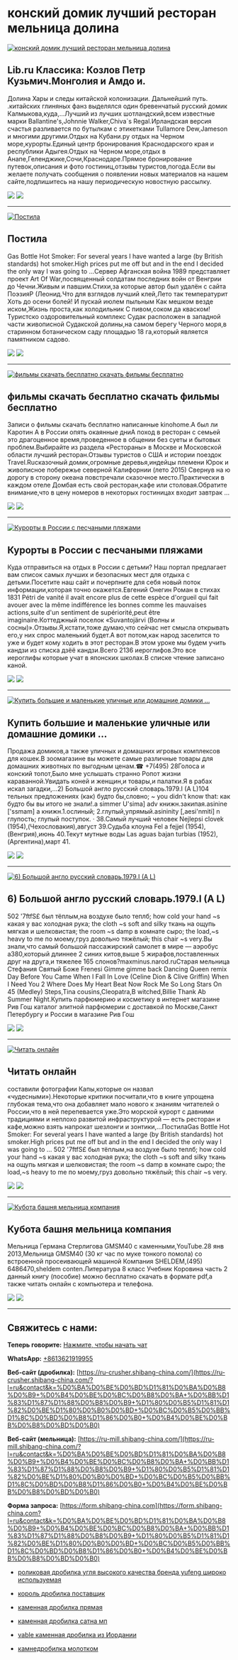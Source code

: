 # конский домик лучший ресторан мельница долина

<a href="https://swt.shibang-china.com/?l=ru&img&k=%D0%BA%D0%BE%D0%BD%D1%81%D0%BA%D0%B8%D0%B9+%D0%B4%D0%BE%D0%BC%D0%B8%D0%BA+%D0%BB%D1%83%D1%87%D1%88%D0%B8%D0%B9+%D1%80%D0%B5%D1%81%D1%82%D0%BE%D1%80%D0%B0%D0%BD+%D0%BC%D0%B5%D0%BB%D1%8C%D0%BD%D0%B8%D1%86%D0%B0+%D0%B4%D0%BE%D0%BB%D0%B8%D0%BD%D0%B0" target="_blank">![конский домик лучший ресторан мельница долина](http://static.shibang-china.com/all-800x300/1182.jpg)</a>

## Lib.ru Классика: Козлов Петр Кузьмич.Монголия и Амдо и.
Долина Хары и следы китайской колонизации. Дальнейший путь. .китайских глиняных фанз выделялся один бревенчатый русский домик Калмыкова,куда,…Лучший из лучших шотландский,всем известные марки Ballantine's,Johnnie Walker,Chiva`s Regal.Ирландская версия счастья разливается по бутылкам с этикетками Tullamore Dew,Jameson и многими другими.Отдых на Кубани.ру отдых на Черном море,курорты.Единый центр бронирования Краснодарского края и республики Адыгея.Отдых на Черном море,отдых в Анапе,Геленджике,Сочи,Краснодаре.Прямое бронирование путевок,описания и фото гостиниц,отзывы туристов,погода.Если вы желаете получать сообщения о появлении новых материалов на нашем сайте,подпишитесь на нашу периодическую новостную рассылку.


<a href="https://whatsapp.shibangsoft.com/WhatsApp.php" target="_blank" title="WhatsApp">![](http://static.shibang-china.com/icon/whatsapp.png)</a> <a href="https://swt.shibang-china.com/?l=ru&icon&k=%D0%BA%D0%BE%D0%BD%D1%81%D0%BA%D0%B8%D0%B9+%D0%B4%D0%BE%D0%BC%D0%B8%D0%BA+%D0%BB%D1%83%D1%87%D1%88%D0%B8%D0%B9+%D1%80%D0%B5%D1%81%D1%82%D0%BE%D1%80%D0%B0%D0%BD+%D0%BC%D0%B5%D0%BB%D1%8C%D0%BD%D0%B8%D1%86%D0%B0+%D0%B4%D0%BE%D0%BB%D0%B8%D0%BD%D0%B0" target="_blank">![](http://static.shibang-china.com/icon/chat-ru.png)</a>

---

<a href="https://swt.shibang-china.com/?l=ru&img&k=%D0%BA%D0%BE%D0%BD%D1%81%D0%BA%D0%B8%D0%B9+%D0%B4%D0%BE%D0%BC%D0%B8%D0%BA+%D0%BB%D1%83%D1%87%D1%88%D0%B8%D0%B9+%D1%80%D0%B5%D1%81%D1%82%D0%BE%D1%80%D0%B0%D0%BD+%D0%BC%D0%B5%D0%BB%D1%8C%D0%BD%D0%B8%D1%86%D0%B0+%D0%B4%D0%BE%D0%BB%D0%B8%D0%BD%D0%B0" target="_blank">![Постила](http://static.shibang-china.com/all-800x300/1415.jpg)</a>

## Постила
Gas Bottle Hot Smoker: For several years I have wanted a large (by British standards) hot smoker.High prices put me off but and in the end I decided the only way I was going to …Сервер Афганская война 1989 представляет проект Art Of War,посвященный солдатам последних войн от Венгрии до Чечни.Живым и павшим.Стихи,за которые автор был удалён с сайта ПоэзияР (Леонид.Что для взглядов лучший клей,Лето так температурит Хоть до осени болей! И пускай июлем пыльным Как мешком везде иском,Жизнь проста,как холодильник С пивом,соком да кваском!Туристско оздоровительный комплекс Судак расположен в западной части живописной Судакской долины,на самом берегу Черного моря,в старинном ботаническом саду площадью 18 га,который является памятником садово.


<a href="https://whatsapp.shibangsoft.com/WhatsApp.php" target="_blank" title="WhatsApp">![](http://static.shibang-china.com/icon/whatsapp.png)</a> <a href="https://swt.shibang-china.com/?l=ru&icon&k=%D0%BA%D0%BE%D0%BD%D1%81%D0%BA%D0%B8%D0%B9+%D0%B4%D0%BE%D0%BC%D0%B8%D0%BA+%D0%BB%D1%83%D1%87%D1%88%D0%B8%D0%B9+%D1%80%D0%B5%D1%81%D1%82%D0%BE%D1%80%D0%B0%D0%BD+%D0%BC%D0%B5%D0%BB%D1%8C%D0%BD%D0%B8%D1%86%D0%B0+%D0%B4%D0%BE%D0%BB%D0%B8%D0%BD%D0%B0" target="_blank">![](http://static.shibang-china.com/icon/chat-ru.png)</a>

---

<a href="https://swt.shibang-china.com/?l=ru&img&k=%D0%BA%D0%BE%D0%BD%D1%81%D0%BA%D0%B8%D0%B9+%D0%B4%D0%BE%D0%BC%D0%B8%D0%BA+%D0%BB%D1%83%D1%87%D1%88%D0%B8%D0%B9+%D1%80%D0%B5%D1%81%D1%82%D0%BE%D1%80%D0%B0%D0%BD+%D0%BC%D0%B5%D0%BB%D1%8C%D0%BD%D0%B8%D1%86%D0%B0+%D0%B4%D0%BE%D0%BB%D0%B8%D0%BD%D0%B0" target="_blank">![фильмы скачать бесплатно скачать фильмы бесплатно](http://static.shibang-china.com/all-800x300/1069.jpg)</a>

## фильмы скачать бесплатно скачать фильмы бесплатно
Записи о фильмы скачать бесплатно написанные kinohome.А был ли Каротин А в России опять окаянные дниА поход в ресторан с семьей это драгоценное время,проведенное в общении без суеты и бытовых проблем.Выбирайте из раздела &#171;Рестораны&#187; в Москве и Московской области лучший ресторан.Отзывы туристов о США и истории поездок Travel.Rucказочный домик,огромные деревья,индейцы племени Юрок и живописное побережье северной Калифорнии (лето 2015) Свернув на ю дорогу в сторону океана повстречали сказочное место.Практически в каждом отеле Домбая есть свой ресторан,кафе или столовая.Обратите внимание,что в цену номеров в некоторых гостиницах входит завтрак …


<a href="https://whatsapp.shibangsoft.com/WhatsApp.php" target="_blank" title="WhatsApp">![](http://static.shibang-china.com/icon/whatsapp.png)</a> <a href="https://swt.shibang-china.com/?l=ru&icon&k=%D0%BA%D0%BE%D0%BD%D1%81%D0%BA%D0%B8%D0%B9+%D0%B4%D0%BE%D0%BC%D0%B8%D0%BA+%D0%BB%D1%83%D1%87%D1%88%D0%B8%D0%B9+%D1%80%D0%B5%D1%81%D1%82%D0%BE%D1%80%D0%B0%D0%BD+%D0%BC%D0%B5%D0%BB%D1%8C%D0%BD%D0%B8%D1%86%D0%B0+%D0%B4%D0%BE%D0%BB%D0%B8%D0%BD%D0%B0" target="_blank">![](http://static.shibang-china.com/icon/chat-ru.png)</a>

---

<a href="https://swt.shibang-china.com/?l=ru&img&k=%D0%BA%D0%BE%D0%BD%D1%81%D0%BA%D0%B8%D0%B9+%D0%B4%D0%BE%D0%BC%D0%B8%D0%BA+%D0%BB%D1%83%D1%87%D1%88%D0%B8%D0%B9+%D1%80%D0%B5%D1%81%D1%82%D0%BE%D1%80%D0%B0%D0%BD+%D0%BC%D0%B5%D0%BB%D1%8C%D0%BD%D0%B8%D1%86%D0%B0+%D0%B4%D0%BE%D0%BB%D0%B8%D0%BD%D0%B0" target="_blank">![Курорты в России с песчаными пляжами](http://static.shibang-china.com/all-800x300/765.jpg)</a>

## Курорты в России с песчаными пляжами
Куда отправиться на отдых в России с детьми? Наш портал предлагает вам список самых лучших и безопасных мест для отдыха с детьми.Посетите наш сайт и почерпните для себя новый поток информации,которая точно окажется.Евгений Онегин Роман в стихах 1831 P&#233;tri de vanit&#233; il avait encore plus de cette esp&#232;ce d'orgueil qui fait avouer avec la m&#234;me indiff&#233;rence les bonnes comme les mauvaises actions,suite d'un sentiment de sup&#233;riorit&#233;,peut &#234;tre imaginaire.Коттеджный поселок &#171;Suvantoj&#228;rvi (Волны и сосны)&#187;.Отзывы.Я,кстати,тоже думаю,что сейчас нет смысла открывать его,у них спрос маленький будет.А вот потом,как народ заселится то уже и будет кому ходить в этот ресторан.В этом уроке мы будем учить кандзи из списка дзёё кандзи.Всего 2136 иероглифов.Это все иероглифы которые учат в японских школах.В списке чтение записано каной.


<a href="https://whatsapp.shibangsoft.com/WhatsApp.php" target="_blank" title="WhatsApp">![](http://static.shibang-china.com/icon/whatsapp.png)</a> <a href="https://swt.shibang-china.com/?l=ru&icon&k=%D0%BA%D0%BE%D0%BD%D1%81%D0%BA%D0%B8%D0%B9+%D0%B4%D0%BE%D0%BC%D0%B8%D0%BA+%D0%BB%D1%83%D1%87%D1%88%D0%B8%D0%B9+%D1%80%D0%B5%D1%81%D1%82%D0%BE%D1%80%D0%B0%D0%BD+%D0%BC%D0%B5%D0%BB%D1%8C%D0%BD%D0%B8%D1%86%D0%B0+%D0%B4%D0%BE%D0%BB%D0%B8%D0%BD%D0%B0" target="_blank">![](http://static.shibang-china.com/icon/chat-ru.png)</a>

---

<a href="https://swt.shibang-china.com/?l=ru&img&k=%D0%BA%D0%BE%D0%BD%D1%81%D0%BA%D0%B8%D0%B9+%D0%B4%D0%BE%D0%BC%D0%B8%D0%BA+%D0%BB%D1%83%D1%87%D1%88%D0%B8%D0%B9+%D1%80%D0%B5%D1%81%D1%82%D0%BE%D1%80%D0%B0%D0%BD+%D0%BC%D0%B5%D0%BB%D1%8C%D0%BD%D0%B8%D1%86%D0%B0+%D0%B4%D0%BE%D0%BB%D0%B8%D0%BD%D0%B0" target="_blank">![Купить большие и маленькие уличные или домашние домики …](http://static.shibang-china.com/all-800x300/1512.jpg)</a>

## Купить большие и маленькие уличные или домашние домики …
Продажа домиков,а также уличных и домашних игровых комплексов для кошек.В зоомагазине вы можете самые различные товары для домашних животных по выгодным ценам.☎ +7(495) 28Голоса и конский топот,Было мне услышать странно Ропот жизни караванной.Увидать коней и женщин,и товары,и палатки.Я в рабах искал загадки,…2) Большой англо русский словарь.1979.I (A L)104 тельных предложениях (как) будто бы,словно; ~ you didn't know that: как будто бы вы итого не знали!.a simmer U'sima] adv книжн.закипая.asinine ['ssmam] а книжн.1.ослиный; 2.глупый,упрямый.asininity [,aesi'nmiti] n глупость; глупый поступок.&nbsp;&#0183;&#32;38.Самый лучший человек Nejlepsi clovek (1954),(Чехословакия),август 39.Судьба клоуна Fel a fejjel (1954),(Венгрия),июнь 40.Текут мутные воды Las aguas bajan turbias (1952),(Аргентина),март 41.


<a href="https://whatsapp.shibangsoft.com/WhatsApp.php" target="_blank" title="WhatsApp">![](http://static.shibang-china.com/icon/whatsapp.png)</a> <a href="https://swt.shibang-china.com/?l=ru&icon&k=%D0%BA%D0%BE%D0%BD%D1%81%D0%BA%D0%B8%D0%B9+%D0%B4%D0%BE%D0%BC%D0%B8%D0%BA+%D0%BB%D1%83%D1%87%D1%88%D0%B8%D0%B9+%D1%80%D0%B5%D1%81%D1%82%D0%BE%D1%80%D0%B0%D0%BD+%D0%BC%D0%B5%D0%BB%D1%8C%D0%BD%D0%B8%D1%86%D0%B0+%D0%B4%D0%BE%D0%BB%D0%B8%D0%BD%D0%B0" target="_blank">![](http://static.shibang-china.com/icon/chat-ru.png)</a>

---

<a href="https://swt.shibang-china.com/?l=ru&img&k=%D0%BA%D0%BE%D0%BD%D1%81%D0%BA%D0%B8%D0%B9+%D0%B4%D0%BE%D0%BC%D0%B8%D0%BA+%D0%BB%D1%83%D1%87%D1%88%D0%B8%D0%B9+%D1%80%D0%B5%D1%81%D1%82%D0%BE%D1%80%D0%B0%D0%BD+%D0%BC%D0%B5%D0%BB%D1%8C%D0%BD%D0%B8%D1%86%D0%B0+%D0%B4%D0%BE%D0%BB%D0%B8%D0%BD%D0%B0" target="_blank">![6) Большой англо русский словарь.1979.I (A L)](http://static.shibang-china.com/all-800x300/474.jpg)</a>

## 6) Большой англо русский словарь.1979.I (A L)
502 '7ftfS&#163; был тёплым,на воздухе было теплб; how cold your hand ~s какая у вас холодная рука; the cloth ~s soft and silky ткань на ощупь мягкая и шелковистая; the room ~s damp в комнате сыро; the load,~s heavy to me по моему,груз довольно тяжёлый; this chair ~s very.Вы знали,что самый большой пассажирский самолет в мире — аэробус a380,который длиннее 2 синих китов,выше 5 жирафов,поставленных друг на друга,и тяжелее 165 слонов?maxminus.narod.ruСтарая мельница Стефания Святый Боже Frenesi Gimme gimme back Dancing Queen remix Day Before You Came When I Fall In Love (Celine Dion &amp; Clive Griffin) When I Need You 2 Where Does My Heart Beat Now Rock Me So Long Stars On 45 (Medley) Steps,Tina cousins,Cleopatra,B witched,Billie Thank Ab Summer Night.Купить парфюмерию и косметику в интернет магазине Рив Гош каталог элитной парфюмерии с доставкой по Москве,Санкт Петербургу и России в магазине Рив Гош


<a href="https://whatsapp.shibangsoft.com/WhatsApp.php" target="_blank" title="WhatsApp">![](http://static.shibang-china.com/icon/whatsapp.png)</a> <a href="https://swt.shibang-china.com/?l=ru&icon&k=%D0%BA%D0%BE%D0%BD%D1%81%D0%BA%D0%B8%D0%B9+%D0%B4%D0%BE%D0%BC%D0%B8%D0%BA+%D0%BB%D1%83%D1%87%D1%88%D0%B8%D0%B9+%D1%80%D0%B5%D1%81%D1%82%D0%BE%D1%80%D0%B0%D0%BD+%D0%BC%D0%B5%D0%BB%D1%8C%D0%BD%D0%B8%D1%86%D0%B0+%D0%B4%D0%BE%D0%BB%D0%B8%D0%BD%D0%B0" target="_blank">![](http://static.shibang-china.com/icon/chat-ru.png)</a>

---

<a href="https://swt.shibang-china.com/?l=ru&img&k=%D0%BA%D0%BE%D0%BD%D1%81%D0%BA%D0%B8%D0%B9+%D0%B4%D0%BE%D0%BC%D0%B8%D0%BA+%D0%BB%D1%83%D1%87%D1%88%D0%B8%D0%B9+%D1%80%D0%B5%D1%81%D1%82%D0%BE%D1%80%D0%B0%D0%BD+%D0%BC%D0%B5%D0%BB%D1%8C%D0%BD%D0%B8%D1%86%D0%B0+%D0%B4%D0%BE%D0%BB%D0%B8%D0%BD%D0%B0" target="_blank">![Читать онлайн](http://static.shibang-china.com/all-800x300/89.jpg)</a>

## Читать онлайн
составили фотографии Капы,которые он назвал &#171;чудесными&#187;).Некоторые критики посчитали,что в книге упрощена глубокая тема,что она добавляет мало нового к знаниям читателей о России,что в ней перепевается уже.Это морской курорт с давними традициями и неплохо развитой инфраструктурой — есть ресторан и кафе,можно взять напрокат шезлонги и зонтики,…ПостилаGas Bottle Hot Smoker: For several years I have wanted a large (by British standards) hot smoker.High prices put me off but and in the end I decided the only way I was going to … 502 '7ftfS&#163; был тёплым,на воздухе было теплб; how cold your hand ~s какая у вас холодная рука; the cloth ~s soft and silky ткань на ощупь мягкая и шелковистая; the room ~s damp в комнате сыро; the load,~s heavy to me по моему,груз довольно тяжёлый; this chair ~s very.


<a href="https://whatsapp.shibangsoft.com/WhatsApp.php" target="_blank" title="WhatsApp">![](http://static.shibang-china.com/icon/whatsapp.png)</a> <a href="https://swt.shibang-china.com/?l=ru&icon&k=%D0%BA%D0%BE%D0%BD%D1%81%D0%BA%D0%B8%D0%B9+%D0%B4%D0%BE%D0%BC%D0%B8%D0%BA+%D0%BB%D1%83%D1%87%D1%88%D0%B8%D0%B9+%D1%80%D0%B5%D1%81%D1%82%D0%BE%D1%80%D0%B0%D0%BD+%D0%BC%D0%B5%D0%BB%D1%8C%D0%BD%D0%B8%D1%86%D0%B0+%D0%B4%D0%BE%D0%BB%D0%B8%D0%BD%D0%B0" target="_blank">![](http://static.shibang-china.com/icon/chat-ru.png)</a>

---

<a href="https://swt.shibang-china.com/?l=ru&img&k=%D0%BA%D0%BE%D0%BD%D1%81%D0%BA%D0%B8%D0%B9+%D0%B4%D0%BE%D0%BC%D0%B8%D0%BA+%D0%BB%D1%83%D1%87%D1%88%D0%B8%D0%B9+%D1%80%D0%B5%D1%81%D1%82%D0%BE%D1%80%D0%B0%D0%BD+%D0%BC%D0%B5%D0%BB%D1%8C%D0%BD%D0%B8%D1%86%D0%B0+%D0%B4%D0%BE%D0%BB%D0%B8%D0%BD%D0%B0" target="_blank">![Кубота башня мельница компания](http://static.shibang-china.com/all-800x300/317.jpg)</a>

## Кубота башня мельница компания
Мельница Германа Стерлигова GMSM40 с каменными,YouTube.28 янв 2013,Мельница GMSM40 (30 кг час по муке тонкого помола) со встроенной просеивающей машиной Компания SHELDEM,(495) 6486470,sheldem conten.Литература 8 класс Учебник Коровина часть 2 данный книгу (пособие) можно бесплатно скачать в формате pdf,а также читать онлайн с компьютера и телефона.

<a href="https://whatsapp.shibangsoft.com/WhatsApp.php" target="_blank" title="WhatsApp">![](http://static.shibang-china.com/icon/whatsapp.png)</a> <a href="https://swt.shibang-china.com/?l=ru&icon&k=%D0%BA%D0%BE%D0%BD%D1%81%D0%BA%D0%B8%D0%B9+%D0%B4%D0%BE%D0%BC%D0%B8%D0%BA+%D0%BB%D1%83%D1%87%D1%88%D0%B8%D0%B9+%D1%80%D0%B5%D1%81%D1%82%D0%BE%D1%80%D0%B0%D0%BD+%D0%BC%D0%B5%D0%BB%D1%8C%D0%BD%D0%B8%D1%86%D0%B0+%D0%B4%D0%BE%D0%BB%D0%B8%D0%BD%D0%B0" target="_blank">![](http://static.shibang-china.com/icon/chat-ru.png)</a>

---
## Свяжитесь с нами:

**Теперь говорите:** [Нажмите, чтобы начать чат](https://swt.shibang-china.com?l=ru&contact&k=%D0%BA%D0%BE%D0%BD%D1%81%D0%BA%D0%B8%D0%B9+%D0%B4%D0%BE%D0%BC%D0%B8%D0%BA+%D0%BB%D1%83%D1%87%D1%88%D0%B8%D0%B9+%D1%80%D0%B5%D1%81%D1%82%D0%BE%D1%80%D0%B0%D0%BD+%D0%BC%D0%B5%D0%BB%D1%8C%D0%BD%D0%B8%D1%86%D0%B0+%D0%B4%D0%BE%D0%BB%D0%B8%D0%BD%D0%B0)

**WhatsApp:**  [+8613621919955](https://whatsapp.shibangsoft.com/WhatsApp.php)

**Веб-сайт (дробилка):** [https://ru-crusher.shibang-china.com/](https://ru-crusher.shibang-china.com/?l=ru&contact&k=%D0%BA%D0%BE%D0%BD%D1%81%D0%BA%D0%B8%D0%B9+%D0%B4%D0%BE%D0%BC%D0%B8%D0%BA+%D0%BB%D1%83%D1%87%D1%88%D0%B8%D0%B9+%D1%80%D0%B5%D1%81%D1%82%D0%BE%D1%80%D0%B0%D0%BD+%D0%BC%D0%B5%D0%BB%D1%8C%D0%BD%D0%B8%D1%86%D0%B0+%D0%B4%D0%BE%D0%BB%D0%B8%D0%BD%D0%B0)

**Веб-сайт (мельница):** [https://ru-mill.shibang-china.com/](https://ru-mill.shibang-china.com/?l=ru&contact&k=%D0%BA%D0%BE%D0%BD%D1%81%D0%BA%D0%B8%D0%B9+%D0%B4%D0%BE%D0%BC%D0%B8%D0%BA+%D0%BB%D1%83%D1%87%D1%88%D0%B8%D0%B9+%D1%80%D0%B5%D1%81%D1%82%D0%BE%D1%80%D0%B0%D0%BD+%D0%BC%D0%B5%D0%BB%D1%8C%D0%BD%D0%B8%D1%86%D0%B0+%D0%B4%D0%BE%D0%BB%D0%B8%D0%BD%D0%B0)

**Форма запроса:** [https://form.shibang-china.com](https://form.shibang-china.com?l=ru&contact&k=%D0%BA%D0%BE%D0%BD%D1%81%D0%BA%D0%B8%D0%B9+%D0%B4%D0%BE%D0%BC%D0%B8%D0%BA+%D0%BB%D1%83%D1%87%D1%88%D0%B8%D0%B9+%D1%80%D0%B5%D1%81%D1%82%D0%BE%D1%80%D0%B0%D0%BD+%D0%BC%D0%B5%D0%BB%D1%8C%D0%BD%D0%B8%D1%86%D0%B0+%D0%B4%D0%BE%D0%BB%D0%B8%D0%BD%D0%B0)

* [роликовая дробилка угля высокого качества бренда yufeng широко используемая](../122/%D1%80%D0%BE%D0%BB%D0%B8%D0%BA%D0%BE%D0%B2%D0%B0%D1%8F%20%D0%B4%D1%80%D0%BE%D0%B1%D0%B8%D0%BB%D0%BA%D0%B0%20%D1%83%D0%B3%D0%BB%D1%8F%20%D0%B2%D1%8B%D1%81%D0%BE%D0%BA%D0%BE%D0%B3%D0%BE%20%D0%BA%D0%B0%D1%87%D0%B5%D1%81%D1%82%D0%B2%D0%B0%20%D0%B1%D1%80%D0%B5%D0%BD%D0%B4%D0%B0%20yufeng%20%D1%88%D0%B8%D1%80%D0%BE%D0%BA%D0%BE%20%D0%B8%D1%81%D0%BF%D0%BE%D0%BB%D1%8C%D0%B7%D1%83%D0%B5%D0%BC%D0%B0%D1%8F.md)

* [король дробилка поставщик](../125/%D0%BA%D0%BE%D1%80%D0%BE%D0%BB%D1%8C%20%D0%B4%D1%80%D0%BE%D0%B1%D0%B8%D0%BB%D0%BA%D0%B0%20%D0%BF%D0%BE%D1%81%D1%82%D0%B0%D0%B2%D1%89%D0%B8%D0%BA.md)

* [каменная дробилка прямая](../125/%D0%BA%D0%B0%D0%BC%D0%B5%D0%BD%D0%BD%D0%B0%D1%8F%20%D0%B4%D1%80%D0%BE%D0%B1%D0%B8%D0%BB%D0%BA%D0%B0%20%D0%BF%D1%80%D1%8F%D0%BC%D0%B0%D1%8F.md)

* [каменная дробилка сатна мп](../123/%D0%BA%D0%B0%D0%BC%D0%B5%D0%BD%D0%BD%D0%B0%D1%8F%20%D0%B4%D1%80%D0%BE%D0%B1%D0%B8%D0%BB%D0%BA%D0%B0%20%D1%81%D0%B0%D1%82%D0%BD%D0%B0%20%D0%BC%D0%BF.md)

* [vable каменная дробилка из Иордании](../124/vable%20%D0%BA%D0%B0%D0%BC%D0%B5%D0%BD%D0%BD%D0%B0%D1%8F%20%D0%B4%D1%80%D0%BE%D0%B1%D0%B8%D0%BB%D0%BA%D0%B0%20%D0%B8%D0%B7%20%D0%98%D0%BE%D1%80%D0%B4%D0%B0%D0%BD%D0%B8%D0%B8.md)

* [камнедробилка молотком](../123/%D0%BA%D0%B0%D0%BC%D0%BD%D0%B5%D0%B4%D1%80%D0%BE%D0%B1%D0%B8%D0%BB%D0%BA%D0%B0%20%D0%BC%D0%BE%D0%BB%D0%BE%D1%82%D0%BA%D0%BE%D0%BC.md)
